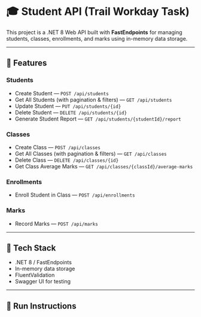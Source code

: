 # 🎓 Student API (Trail Workday Task)

This project is a .NET 8 Web API built with **FastEndpoints** for managing students, classes, enrollments, and marks using in-memory data storage.

---

## 🚀 Features

### Students
- Create Student — `POST /api/students`
- Get All Students (with pagination & filters) — `GET /api/students`
- Update Student — `PUT /api/students/{id}`
- Delete Student — `DELETE /api/students/{id}`
- Generate Student Report — `GET /api/students/{studentId}/report`

### Classes
- Create Class — `POST /api/classes`
- Get All Classes (with pagination & filters) — `GET /api/classes`
- Delete Class — `DELETE /api/classes/{id}`
- Get Class Average Marks — `GET /api/classes/{classId}/average-marks`

### Enrollments
- Enroll Student in Class — `POST /api/enrollments`

### Marks
- Record Marks — `POST /api/marks`

---

## 🧠 Tech Stack
- .NET 8 / FastEndpoints
- In-memory data storage
- FluentValidation
- Swagger UI for testing

---

## 🏁 Run Instructions


